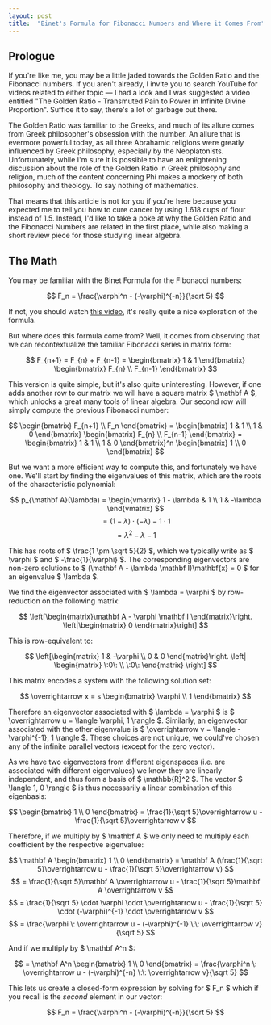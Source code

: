 ```yaml
---
layout: post
title:  "Binet's Formula for Fibonacci Numbers and Where it Comes From"
---
```


## Prologue

If you're like me, you may be a little jaded towards the Golden Ratio and the Fibonacci numbers. If you aren't already, I invite you to search YouTube for videos related to either topic &mdash; I had a look and I was suggested a video entitled 
"The Golden Ratio - Transmuted Pain to Power in Infinite Divine Proportion". Suffice it to say, there's a lot of garbage out there. 

The Golden Ratio was familiar to the Greeks, and much of its allure comes from Greek philosopher's obsession with the number. An allure that is evermore powerful today, as all three Abrahamic religions were greatly influenced by Greek philosophy, 
especially by the Neoplatonists. Unfortunately, while I'm sure it is possible to have an enlightening discussion about the role of the Golden Ratio in Greek philosophy and religion, much of the content concerning Phi makes a mockery of 
both philosophy and theology. To say nothing of mathematics.

That means that this article is not for you if you're here because you expected me to tell you how to cure cancer by using 1.618 cups of flour instead of 1.5. Instead, I'd like to take a poke at why the Golden Ratio and the Fibonacci Numbers are 
related in the first place, while also making a short review piece for those studying linear algebra.

## The Math

You may be familiar with the Binet Formula for the Fibonacci numbers:

$$ F_n = \frac{\varphi^n - (-\varphi)^{-n}}{\sqrt 5} $$

If not, you should watch [this video](https://www.youtube.com/watch?v=ghxQA3vvhsk), it's really quite a nice exploration of the formula.

But where does this formula come from? Well, it comes from observing that we can recontextualize the familiar Fibonacci series in matrix form:

$$ F_{n+1} = F_{n} + F_{n-1} = \begin{bmatrix} 1 & 1 \end{bmatrix} \begin{bmatrix} F_{n} \\ F_{n-1} \end{bmatrix} $$

This version is quite simple, but it's also quite uninteresting. However, if one adds another row to our matrix we will have a square matrix $ \mathbf A $, which unlocks a great many tools of linear algebra. Our second row will simply compute the previous Fibonacci number:

$$ \begin{bmatrix} F_{n+1} \\ F_n \end{bmatrix} = \begin{bmatrix} 1 & 1 \\ 1 & 0 \end{bmatrix} \begin{bmatrix} F_{n} \\ F_{n-1} \end{bmatrix} = \begin{bmatrix} 1 & 1 \\ 1 & 0 \end{bmatrix}^n \begin{bmatrix} 1 \\ 0 \end{bmatrix} $$

But we want a more efficient way to compute this, and fortunately we have one. We'll start by finding the eigenvalues of this matrix, which are the roots of the characteristic polynomial:

$$ p_{\mathbf A}(\lambda) = \begin{vmatrix} 1 - \lambda & 1 \\ 1 & -\lambda \end{vmatrix} $$
$$ = (1 - \lambda) \cdot (-\lambda) - 1 \cdot 1 $$
$$ = \lambda^2 - \lambda - 1 $$

This has roots of $ \frac{1 \pm \sqrt 5}{2} $, which we typically write as $ \varphi $ and $ -\frac{1}{\varphi} $. The corresponding eigenvectors are non-zero solutions to $ (\mathbf A - \lambda \mathbf I)\mathbf{x} = 0 $ for an eigenvalue $ \lambda $. 

We find the eigenvector associated with $ \lambda = \varphi $ by row-reduction on the following matrix:

$$ \left[\begin{matrix}\mathbf A - \varphi \mathbf I \end{matrix}\right. \left|\begin{matrix} 0 \end{matrix}\right] $$

This is row-equivalent to:

$$ \left[\begin{matrix} 1 & -\varphi \\ 0 & 0 \end{matrix}\right. \left| \begin{matrix} \:0\: \\ \:0\: \end{matrix} \right] $$

This matrix encodes a system with the following solution set:

$$ \overrightarrow x = s \begin{bmatrix} \varphi \\ 1 \end{bmatrix} $$

Therefore an eigenvector associated with $ \lambda = \varphi $ is $ \overrightarrow u = \langle \varphi, 1 \rangle $. Similarly, an eigenvector associated with the other eigenvalue is $ \overrightarrow v = \langle -\varphi^{-1}, 1 \rangle $. 
These choices are not unique, we could've chosen any of the infinite parallel vectors (except for the zero vector).

As we have two eigenvectors from different eigenspaces (i.e. are associated with different eigenvalues) we know they are linearly independent, and thus form a basis of $ \mathbb{R}^2 $. The vector $ \langle 1, 0 \rangle $ is thus necessarily a linear 
combination of this eigenbasis:

$$ \begin{bmatrix} 1 \\ 0 \end{bmatrix} = \frac{1}{\sqrt 5}\overrightarrow u - \frac{1}{\sqrt 5}\overrightarrow v $$

Therefore, if we multiply by $ \mathbf A $ we only need to multiply each coefficient by the respective eigenvalue:

$$ \mathbf A \begin{bmatrix} 1 \\ 0 \end{bmatrix} = \mathbf A (\frac{1}{\sqrt 5}\overrightarrow u - \frac{1}{\sqrt 5}\overrightarrow v) $$
$$ = \frac{1}{\sqrt 5}\mathbf A \overrightarrow u - \frac{1}{\sqrt 5}\mathbf A \overrightarrow v $$
$$ = \frac{1}{\sqrt 5} \cdot \varphi \cdot \overrightarrow u - \frac{1}{\sqrt 5} \cdot (-\varphi)^{-1} \cdot \overrightarrow v $$
$$ = \frac{\varphi \: \overrightarrow u - (-\varphi)^{-1} \:\: \overrightarrow v}{\sqrt 5} $$

And if we multiply by $ \mathbf A^n $:

$$ = \mathbf A^n \begin{bmatrix} 1 \\ 0 \end{bmatrix} = \frac{\varphi^n \: \overrightarrow u - (-\varphi)^{-n} \:\: \overrightarrow v}{\sqrt 5} $$

This lets us create a closed-form expression by solving for $ F_n $ which if you recall is the *second* element in our vector:

$$ F_n = \frac{\varphi^n - (-\varphi)^{-n}}{\sqrt 5} $$
